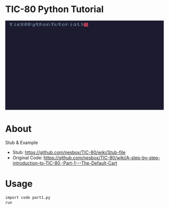 # TIC-80 Python Tutorial

![](tic80tutorial.gif)

# About
Stub & Example

- Stub: https://github.com/nesbox/TIC-80/wiki/Stub-file
- Original Code: https://github.com/nesbox/TIC-80/wiki/A-step-by-step-introduction-to-TIC-80,-Part-1---The-Default-Cart

# Usage
```
import code part1.py
run
```
